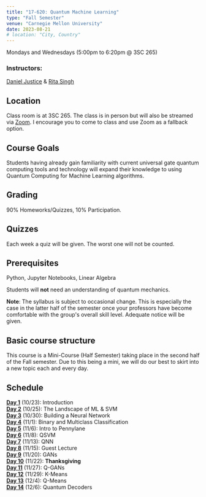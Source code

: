 ```yaml
---
title: "17-620: Quantum Machine Learning"
type: "Fall Semester"
venue: "Carnegie Mellon University"
date: 2023-08-21
# location: "City, Country"
---
```


Mondays and Wednesdays (5:00pm to 6:20pm @ 3SC 265)
### Instructors:
[Daniel Justice](https://thequantumturtle.github.io/) & [Rita Singh](http://mlsp.cs.cmu.edu/people/rsingh/index)

## Location
Class room is at 3SC 265. The class is in person but will also be streamed via [Zoom](https://cmu.zoom.us/j/96065480859?pwd=Y0pteXZ2and2WHNkRHljSFBieUpFQT09). I encourage you to come to class and use Zoom as a fallback option.


## Course Goals
Students having already gain familiarity with current universal gate quantum computing tools and technology will expand their knowledge to using Quantum Computing for Machine Learning algorithms.

## Grading
90% Homeworks/Quizzes, 10% Participation.

## Quizzes
Each week a quiz will be given. The worst one will not be counted.

## Prerequisites
Python, Jupyter Notebooks, Linear Algebra

Students will **not** need an understanding of quantum mechanics.


**Note**: The syllabus is subject to occasional change. This is especially the case in the latter half of the semester once your professors have become comfortable with the group's overall skill level. Adequate notice will be given.


## Basic course structure

This course is a Mini-Course (Half Semester) taking place in the second half of the Fall semester. Due to this being a mini, we will do our best to skirt into a new topic each and every day. 


## Schedule

[**Day 1**](/courses/2023-Fall-17620/syllabus/1-Introduction) (10/23): Introduction  
[**Day 2**](/courses/2023-Fall-17620/syllabus/2-ML-Landscape) (10/25): The Landscape of ML & SVM  
[**Day 3**](/courses/2023-Fall-17620/syllabus/3-Building-NNs) (10/30): Building a Neural Network  
[**Day 4**](/courses/2023-Fall-17620/syllabus/4-Classification) (11/1): Binary and Multiclass Classification  
[**Day 5**](/courses/2023-Fall-17620/syllabus/5-Pennylane) (11/6): Intro to Pennylane  
[**Day 6**](/courses/2023-Fall-17620/syllabus/6-QSVM) (11/8): QSVM  
[**Day 7**](/courses/2023-Fall-17620/syllabus/7-QNN) (11/13): QNN  
[**Day 8**](/courses/2023-Fall-17620/syllabus/8-Guest) (11/15): Guest Lecture  
[**Day 9**](/courses/2023-Fall-17620/syllabus/9-GANs) (11/20): GANs  
[**Day 10**](/courses/2023-Fall-17620/syllabus/10-Thanksgiving) (11/22): **Thanksgiving**  
[**Day 11**](/courses/2023-Fall-17620/syllabus/11-QGANs) (11/27): Q-GANs  
[**Day 12**](/courses/2023-Fall-17620/syllabus/12-K-Means) (11/29): K-Means  
[**Day 13**](/courses/2023-Fall-17620/syllabus/13-Q-Means) (12/4): Q-Means  
[**Day 14**](/courses/2023-Fall-17620/syllabus/14-Decoder) (12/6): Quantum Decoders  


<!-- *Schedule with assignments, readings, etc. can be found [here](schedule)* -->